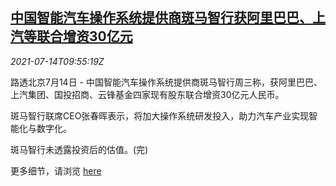 <!--1626256957000-->
[中国智能汽车操作系统提供商斑马智行获阿里巴巴、上汽等联合增资30亿元](https://cn.reuters.com/article/china-smart-car-os-financing-0714-idCNKBS2EK0XP)
------

<div><i>2021-07-14T09:55:19Z</i></div><p>路透北京7月14日 - 中国智能汽车操作系统提供商斑马智行周三称，获阿里巴巴、上汽集团、国投招商、云锋基金四家现有股东联合增资30亿元人民币。</p><p>斑马智行联席CEO张春晖表示，将加大操作系统研发投入，助力汽车产业实现智能化与数字化。</p><p>斑马智行未透露投资后的估值。(完)</p><p>更多细节，请浏览 <a href="https://mp.weixin.qq.com/s/KsBQ737MJqlbH9sC2Gz2lA">here</a></p>
